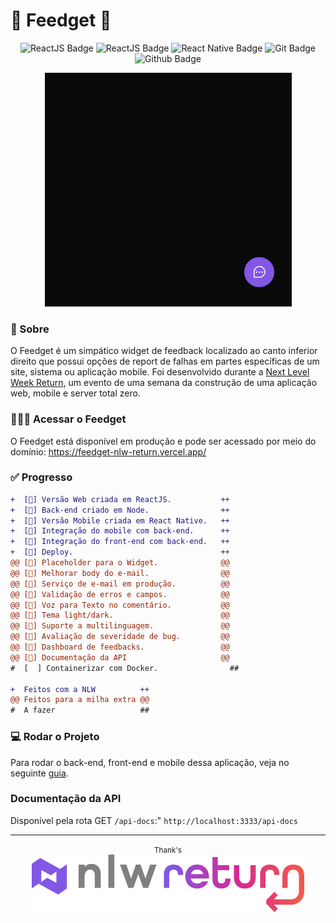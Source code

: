 # 🐛 Feedget 💭

<div align="center">

![ReactJS Badge](https://img.shields.io/badge/Node.js-000000?style=for-the-badge&logo=node.js&logoColor=white) ![ReactJS Badge](https://img.shields.io/badge/React-000000?style=for-the-badge&logo=react&logoColor=white) ![React Native Badge](https://img.shields.io/badge/React_Native-000000?style=for-the-badge&logo=react&logoColor=white) ![Git Badge](https://img.shields.io/badge/GIT-000000?style=for-the-badge&logo=git&logoColor=white) ![Github Badge](https://img.shields.io/badge/GitHub-000000?style=for-the-badge&logo=github&logoColor=white)

</div>

<div align="center">
  <img src="./.github/images/frontend-gif.gif" alt="Application running on web">
</div>

### 🚀 Sobre

O Feedget é um simpático widget de feedback localizado ao canto inferior direito que possui opções de report de falhas em partes específicas de um site, sistema ou aplicação mobile. Foi desenvolvido durante a [Next Level Week Return](https://nextlevelweek.com/), um evento de uma semana da construção de uma aplicação web, mobile e server total zero.

### 🧑🏽‍💻 Acessar o Feedget

O Feedget está disponível em produção e pode ser acessado por meio do domínio: https://feedget-nlw-return.vercel.app/

### ✅ Progresso

```diff
+  [🚀] Versão Web criada em ReactJS.           ++
+  [🚀] Back-end criado em Node.                ++
+  [🚀] Versão Mobile criada em React Native.   ++
+  [🚀] Integração do mobile com back-end.      ++
+  [🚀] Integração do front-end com back-end.   ++
+  [🚀] Deploy.                                 ++
@@ [🚀] Placeholder para o Widget.              @@
@@ [🚀] Melhorar body do e-mail.                @@
@@ [🚀] Serviço de e-mail em produção.          @@
@@ [🚀] Validação de erros e campos.            @@
@@ [🚀] Voz para Texto no comentário.           @@
@@ [🚀] Tema light/dark.                        @@
@@ [🚀] Suporte a multilinguagem.               @@
@@ [🚀] Avaliação de severidade de bug.         @@
@@ [🚀] Dashboard de feedbacks.                 @@
@@ [🚀] Documentação da API                     @@
#  [  ] Containerizar com Docker.                ##

+  Feitos com a NLW          ++
@@ Feitos para a milha extra @@
#  A fazer                   ##
```

### 💻 Rodar o Projeto

Para rodar o back-end, front-end e mobile dessa aplicação, veja no seguinte [guia](INSTALL.md).

### Documentação da API

Disponível pela rota GET `/api-docs`:"
`http://localhost:3333/api-docs`

<hr />
<p align="center">
  <small>Thank's</small><br>
  <img src="./.github/images/nlw.svg" alt="Next Level Week logo">
</p>
